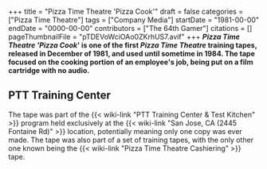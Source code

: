 +++
title = "Pizza Time Theatre 'Pizza Cook'"
draft = false
categories = ["Pizza Time Theatre"]
tags = ["Company Media"]
startDate = "1981-00-00"
endDate = "0000-00-00"
contributors = ["The 64th Gamer"]
citations = []
pageThumbnailFile = "pTDEVoWciOAo0ZKrhUS7.avif"
+++
***Pizza Time Theatre 'Pizza Cook*' is one of the first *Pizza Time Theatre* training tapes, released in December of 1981, and used until sometime in 1984.
The tape focused on the cooking portion of an employee's job, being put on a film cartridge with no audio.**

## PTT Training Center

The tape was part of the {{< wiki-link "PTT Training Center & Test Kitchen" >}} program held exclusively at the {{< wiki-link "San Jose, CA (2445 Fontaine Rd)" >}} location, potentially meaning only one copy was ever made. The tape was also part of a set of training tapes, with the only other one known being the {{< wiki-link "Pizza Time Theatre Cashiering" >}} tape.
